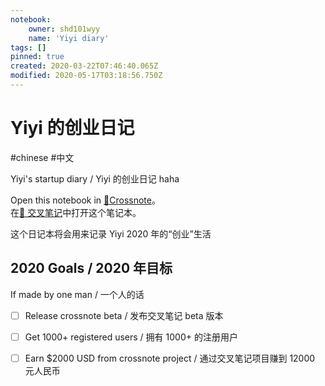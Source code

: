 ```yaml
---
notebook:
    owner: shd101wyy
    name: 'Yiyi diary'
tags: []
pinned: true
created: 2020-03-22T07:46:40.065Z
modified: 2020-05-17T03:18:56.750Z
---
```


# Yiyi 的创业日记
#chinese #中文 

<!-- @crossnote.comment "id":"b77d0e66-fc28-47b9-8888-10624a6ebce1" -->
Yiyi's startup diary / Yiyi 的创业日记 haha

Open this notebook in [📕Crossnote](https://crossnote.app/?repo=https%3A%2F%2Fgithub.com%2Fshd101wyy%2Fyiyi-diary.git&branch=master&filePath=README.md)。  
在[📕 交叉笔记](https://crossnote.app/?repo=https%3A%2F%2Fgithub.com%2Fshd101wyy%2Fyiyi-diary.git&branch=master&filePath=README.md)中打开这个笔记本。

这个日记本将会用来记录 Yiyi 2020 年的“创业”生活

## 2020 Goals / 2020 年目标

If made by one man / 一个人的话

- [ ] Release crossnote beta / 发布交叉笔记 beta 版本
- [ ] Get 1000+ registered users / 拥有 1000+ 的注册用户
- [ ] Earn \$2000 USD from crossnote project / 通过交叉笔记项目赚到 12000 元人民币

